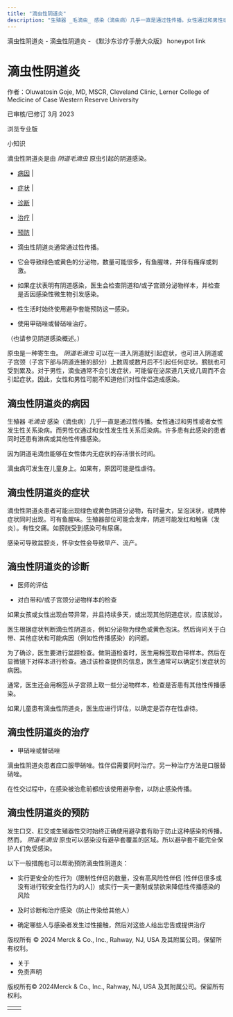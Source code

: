 ```yaml
---
title: "滴虫性阴道炎"
description: "生殖器 _毛滴虫_ 感染（滴虫病）几乎一直是通过性传播。女性通过和男性或者女性发生性关系染病。而男性仅通过和女性发生性关系后染病。许多患有此感染的患者同时还患有淋病或其他性传播感染。"
---
```


﻿滴虫性阴道炎 \- 滴虫性阴道炎 \- 《默沙东诊疗手册大众版》 honeypot link

# 滴虫性阴道炎

作者：Oluwatosin Goje, MD, MSCR, Cleveland Clinic, Lerner College of Medicine of Case
Western Reserve University

已审核/已修订 3月 2023

浏览专业版

小知识

滴虫性阴道炎是由 _阴道毛滴虫_ 原虫引起的阴道感染。

- [病因](#病因_v804030_zh) \|
- [症状](#症状_v804037_zh) \|
- [诊断](#诊断_v21850192_zh) \|
- [治疗](#治疗_v804041_zh) \|
- [预防](#预防_v21850208_zh) \|

- 滴虫性阴道炎通常通过性传播。

- 它会导致绿色或黄色的分泌物，数量可能很多，有鱼腥味，并伴有瘙痒或刺激。

- 如果症状表明有阴道感染，医生会检查阴道和/或子宫颈分泌物样本，并检查是否因感染性微生物引发感染。

- 性生活时始终使用避孕套能预防这一感染。

- 使用甲硝唑或替硝唑治疗。


（也请参见阴道感染概述。）

原虫是一种寄生虫。 _阴道毛滴虫_ 可以在一进入阴道就引起症状，也可进入阴道或子宫颈（子宫下部与阴道连接的部分）上数周或数月后不引起任何症状。膀胱也可受到累及。对于男性，滴虫通常不会引发症状，可能留在泌尿道几天或几周而不会引起症状。因此，女性和男性可能不知道他们对性伴侣造成感染。

## 滴虫性阴道炎的病因

生殖器 _毛滴虫_ 感染（滴虫病）几乎一直是通过性传播。女性通过和男性或者女性发生性关系染病。而男性仅通过和女性发生性关系后染病。许多患有此感染的患者同时还患有淋病或其他性传播感染。

因为阴道毛滴虫能够在女性体内无症状的存活很长时间。

滴虫病可发生在儿童身上。如果有，原因可能是性虐待。

## 滴虫性阴道炎的症状

滴虫性阴道炎患者可能出现绿色或黄色阴道分泌物，有时量大，呈泡沫状，或两种症状同时出现。可有鱼腥味。生殖器部位可能会发痒，阴道可能发红和触痛（发炎）。有性交痛。如膀胱受到感染可有尿痛。

感染可导致盆腔炎，怀孕女性会导致早产、流产。

## 滴虫性阴道炎的诊断

- 医师的评估

- 对白带和/或子宫颈分泌物样本的检查


如果女孩或女性出现白带异常，并且持续多天，或出现其他阴道症状，应该就诊。

医生根据症状判断滴虫性阴道炎，例如分泌物为绿色或黄色泡沫。然后询问关于白带、其他症状和可能病因（例如性传播感染）的问题。

为了确诊，医生要进行盆腔检查。做阴道检查时，医生用棉签取白带样本。然后在显微镜下对样本进行检查。通过该检查提供的信息，医生通常可以确定引发症状的病因。

通常，医生还会用棉签从子宫颈上取一些分泌物样本，检查是否患有其他性传播感染。

如果儿童患有滴虫性阴道炎，医生应进行评估，以确定是否存在性虐待。

## 滴虫性阴道炎的治疗

- 甲硝唑或替硝唑


滴虫性阴道炎患者应口服甲硝唑。性伴侣需要同时治疗。另一种治疗方法是口服替硝唑。

在性交过程中，在感染被治愈前都应该使用避孕套，以防止感染传播。

## 滴虫性阴道炎的预防

发生口交、肛交或生殖器性交时始终正确使用避孕套有助于防止这种感染的传播。然而， _阴道毛滴虫_ 原虫可以感染没有避孕套覆盖的区域。所以避孕套不能完全保护人们免受感染。

以下一般措施也可以帮助预防滴虫性阴道炎：

- 实行更安全的性行为（限制性伴侣的数量，没有高风险性伴侣 \[性伴侣很多或没有进行较安全性行为的人\]）或实行一夫一妻制或禁欲来降低性传播感染的风险

- 及时诊断和治疗感染（防止传染给其他人）

- 确定哪些人与感染者发生过性接触，然后对这些人给出忠告或提供治疗




版权所有 © 2024
Merck & Co., Inc., Rahway, NJ, USA 及其附属公司。保留所有权利。

- 关于
- 免责声明

版权所有© 2024Merck & Co., Inc., Rahway, NJ, USA 及其附属公司。保留所有权利。

|     |     |
| --- | --- |
|  |  |